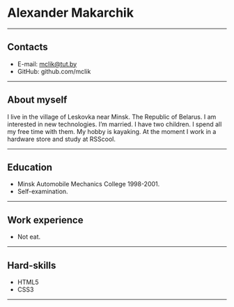 # Alexander Makarchik
***
## Contacts
+ E-mail: mclik@tut.by
+ GitHub: github.com/mclik
***
## About myself
I live in the village of Leskovka near Minsk. The Republic of Belarus. I am interested in new technologies. I’m married. I have two children. I spend all my free time with them. My hobby is kayaking. At the moment I work in a hardware store and study at RSScool.
***
## Education
+ Minsk Automobile Mechanics College 1998-2001.
+ Self-examination.
***
## Work experience
+ Not eat.
***
## Hard-skills
+ HTML5
+ CSS3
***



